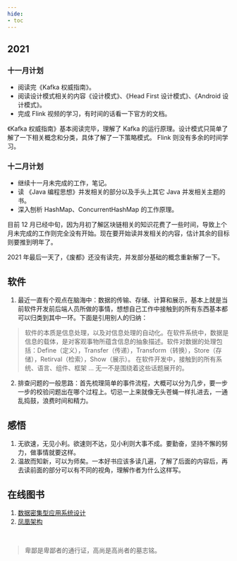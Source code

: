 ```yaml
---
hide:
- toc
---
```


## 2021
### 十一月计划
- 阅读完《Kafka 权威指南》。
- 阅读设计模式相关的内容《设计模式》、《Head First 设计模式》、《Android 设计模式》。
- 完成 Flink 视频的学习，有时间的话看一下官方的文档。

《Kafka 权威指南》基本阅读完毕，理解了 Kafka 的运行原理。设计模式只简单了解了一下相关概念和分类，具体了解了一下策略模式。 Flink 则没有多余的时间学习。

### 十二月计划
- 继续十一月未完成的工作，笔记。
- 读 《Java 编程思想》并发相关的部分以及手头上其它 Java 并发相关主题的书。
- 深入刨析 HashMap、ConcurrentHashMap 的工作原理。

目前 12 月已经中旬，因为月初了解区块链相关的知识花费了一些时间，导致上个月未完成的工作则完全没有开始。现在要开始读并发相关的内容，估计其余的目标则要推到明年了。

2021 年最后一天了，《废都》还没有读完，并发部分基础的概念重新解了一下。

## 软件
1. 最近一直有个观点在脑海中：数据的传输、存储、计算和展示，基本上就是当前软件开发前后端人员所做的事情，想想自己工作中接触到的所有东西基本都可以归类到其中一环。下面是引用别人的归纳：
> 软件的本质是信息处理，以及对信息处理的自动化。在软件系统中，数据是信息的载体，是对客观事物所蕴含信息的抽象描述。软件对数据的处理包括：Define（定义），Transfer（传递），Transform（转换），Store（存储），Retirval（检索），Show（展示）。
在软件开发中，接触到的所有系统、语言、组件、框架 … 无一不是围绕着这些话题展开的。

2. 排查问题的一般思路：首先梳理简单的事件流程，大概可以分为几步，要一步一步的校验问题出在哪个过程上。切忌一上来就像无头苍蝇一样扎进去，一通乱捣鼓，浪费时间和精力。

## 感悟
1. 无欲速，无见小利。欲速则不达，见小利则大事不成。要勤奋，坚持不懈的努力，做事情就要这样。
2. 温故而知新，可以为师矣。一本好书应该多读几遍，了解了后面的内容后，再去读前面的部分可以有不同的视角，理解作者为什么这样写。

## 在线图书
1. [数据密集型应用系统设计](https://vonng.github.io/ddia/#/preface)
2. [凤凰架构](http://icyfenix.cn/)

<br/>

> 卑鄙是卑鄙者的通行证，高尚是高尚者的墓志铭。
